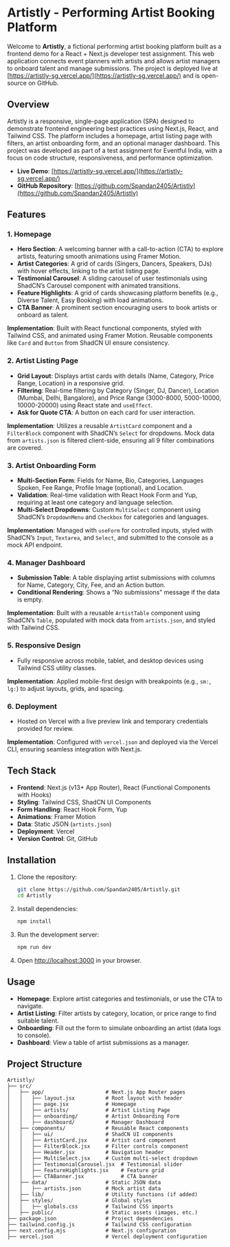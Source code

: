 # Artistly - Performing Artist Booking Platform

Welcome to **Artistly**, a fictional performing artist booking platform built as a frontend demo for a React + Next.js developer test assignment. This web application connects event planners with artists and allows artist managers to onboard talent and manage submissions. The project is deployed live at [https://artistly-sg.vercel.app/](https://artistly-sg.vercel.app/) and is open-source on GitHub.

## Overview
Artistly is a responsive, single-page application (SPA) designed to demonstrate frontend engineering best practices using Next.js, React, and Tailwind CSS. The platform includes a homepage, artist listing page with filters, an artist onboarding form, and an optional manager dashboard. This project was developed as part of a test assignment for Eventful India, with a focus on code structure, responsiveness, and performance optimization.

- **Live Demo**: [https://artistly-sg.vercel.app/](https://artistly-sg.vercel.app/)
- **GitHub Repository**: [https://github.com/Spandan2405/Artistly](https://github.com/Spandan2405/Artistly)

## Features
### 1. Homepage
- **Hero Section**: A welcoming banner with a call-to-action (CTA) to explore artists, featuring smooth animations using Framer Motion.
- **Artist Categories**: A grid of cards (Singers, Dancers, Speakers, DJs) with hover effects, linking to the artist listing page.
- **Testimonial Carousel**: A sliding carousel of user testimonials using ShadCN’s Carousel component with animated transitions.
- **Feature Highlights**: A grid of cards showcasing platform benefits (e.g., Diverse Talent, Easy Booking) with load animations.
- **CTA Banner**: A prominent section encouraging users to book artists or onboard as talent.

**Implementation**: Built with React functional components, styled with Tailwind CSS, and animated using Framer Motion. Reusable components like `Card` and `Button` from ShadCN UI ensure consistency.

### 2. Artist Listing Page
- **Grid Layout**: Displays artist cards with details (Name, Category, Price Range, Location) in a responsive grid.
- **Filtering**: Real-time filtering by Category (Singer, DJ, Dancer), Location (Mumbai, Delhi, Bangalore), and Price Range (3000-8000, 5000-10000, 10000-20000) using React state and `useEffect`.
- **Ask for Quote CTA**: A button on each card for user interaction.

**Implementation**: Utilizes a reusable `ArtistCard` component and a `FilterBlock` component with ShadCN’s `Select` for dropdowns. Mock data from `artists.json` is filtered client-side, ensuring all 9 filter combinations are covered.

### 3. Artist Onboarding Form
- **Multi-Section Form**: Fields for Name, Bio, Categories, Languages Spoken, Fee Range, Profile Image (optional), and Location.
- **Validation**: Real-time validation with React Hook Form and Yup, requiring at least one category and language selection.
- **Multi-Select Dropdowns**: Custom `MultiSelect` component using ShadCN’s `DropdownMenu` and `Checkbox` for categories and languages.

**Implementation**: Managed with `useForm` for controlled inputs, styled with ShadCN’s `Input`, `Textarea`, and `Select`, and submitted to the console as a mock API endpoint.

### 4. Manager Dashboard
- **Submission Table**: A table displaying artist submissions with columns for Name, Category, City, Fee, and an Action button.
- **Conditional Rendering**: Shows a “No submissions” message if the data is empty.

**Implementation**: Built with a reusable `ArtistTable` component using ShadCN’s `Table`, populated with mock data from `artists.json`, and styled with Tailwind CSS.

### 5. Responsive Design
- Fully responsive across mobile, tablet, and desktop devices using Tailwind CSS utility classes.

**Implementation**: Applied mobile-first design with breakpoints (e.g., `sm:`, `lg:`) to adjust layouts, grids, and spacing.

### 6. Deployment
- Hosted on Vercel with a live preview link and temporary credentials provided for review.

**Implementation**: Configured with `vercel.json` and deployed via the Vercel CLI, ensuring seamless integration with Next.js.

## Tech Stack
- **Frontend**: Next.js (v13+ App Router), React (Functional Components with Hooks)
- **Styling**: Tailwind CSS, ShadCN UI Components
- **Form Handling**: React Hook Form, Yup
- **Animations**: Framer Motion
- **Data**: Static JSON (`artists.json`)
- **Deployment**: Vercel
- **Version Control**: Git, GitHub

## Installation
1. Clone the repository:
   ```bash
   git clone https://github.com/Spandan2405/Artistly.git
   cd Artistly
   ```
2. Install dependencies:
   ```bash
   npm install
   ```
3. Run the development server:
   ```bash
   npm run dev
   ```
4. Open [http://localhost:3000](http://localhost:3000) in your browser.

## Usage
- **Homepage**: Explore artist categories and testimonials, or use the CTA to navigate.
- **Artist Listing**: Filter artists by category, location, or price range to find suitable talent.
- **Onboarding**: Fill out the form to simulate onboarding an artist (data logs to console).
- **Dashboard**: View a table of artist submissions as a manager.

## Project Structure
```
Artistly/
├── src/
│   ├── app/                    # Next.js App Router pages
│   │   ├── layout.jsx          # Root layout with header
│   │   ├── page.jsx            # Homepage
│   │   ├── artists/            # Artist Listing Page
│   │   ├── onboarding/         # Artist Onboarding Form
│   │   ├── dashboard/          # Manager Dashboard
│   ├── components/             # Reusable React components
│   │   ├── ui/                 # ShadCN UI components
│   │   ├── ArtistCard.jsx      # Artist card component
│   │   ├── FilterBlock.jsx     # Filter controls component
│   │   ├── Header.jsx          # Navigation header
│   │   ├── MultiSelect.jsx     # Custom multi-select dropdown
│   │   ├── TestimonialCarousel.jsx  # Testimonial slider
│   │   ├── FeatureHighlights.jsx    # Feature grid
│   │   ├── CTABanner.jsx            # CTA banner
│   ├── data/                   # Static JSON data
│   │   ├── artists.json        # Mock artist data
│   ├── lib/                    # Utility functions (if added)
│   ├── styles/                 # Global styles
│   │   ├── globals.css         # Tailwind CSS imports
│   ├── public/                 # Static assets (images, etc.)
├── package.json                # Project dependencies
├── tailwind.config.js          # Tailwind CSS configuration
├── next.config.mjs             # Next.js configuration
├── vercel.json                 # Vercel deployment configuration
```

